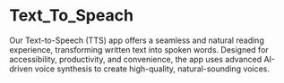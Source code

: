 # Text_To_Speach
Our Text-to-Speech (TTS) app offers a seamless and natural reading experience, transforming written text into spoken words. Designed for accessibility, productivity, and convenience, the app uses advanced AI-driven voice synthesis to create high-quality, natural-sounding voices.

